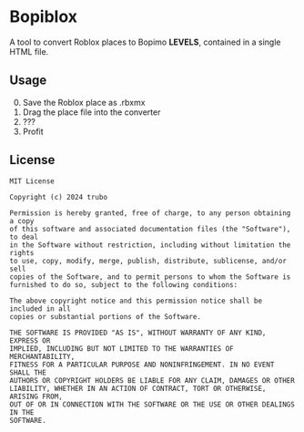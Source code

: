 
# Bopiblox
A tool to convert Roblox places to Bopimo **LEVELS**, contained in a single HTML file.
## Usage

 0. Save the Roblox place as .rbxmx
 1. Drag the place file into the converter
 2. ???
 3. Profit
## License
```
MIT License

Copyright (c) 2024 trubo

Permission is hereby granted, free of charge, to any person obtaining a copy
of this software and associated documentation files (the "Software"), to deal
in the Software without restriction, including without limitation the rights
to use, copy, modify, merge, publish, distribute, sublicense, and/or sell
copies of the Software, and to permit persons to whom the Software is
furnished to do so, subject to the following conditions:

The above copyright notice and this permission notice shall be included in all
copies or substantial portions of the Software.

THE SOFTWARE IS PROVIDED "AS IS", WITHOUT WARRANTY OF ANY KIND, EXPRESS OR
IMPLIED, INCLUDING BUT NOT LIMITED TO THE WARRANTIES OF MERCHANTABILITY,
FITNESS FOR A PARTICULAR PURPOSE AND NONINFRINGEMENT. IN NO EVENT SHALL THE
AUTHORS OR COPYRIGHT HOLDERS BE LIABLE FOR ANY CLAIM, DAMAGES OR OTHER
LIABILITY, WHETHER IN AN ACTION OF CONTRACT, TORT OR OTHERWISE, ARISING FROM,
OUT OF OR IN CONNECTION WITH THE SOFTWARE OR THE USE OR OTHER DEALINGS IN THE
SOFTWARE.
```
